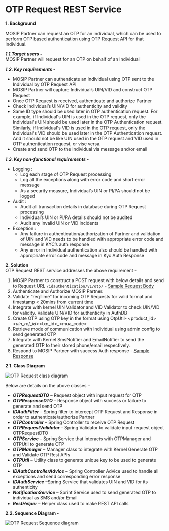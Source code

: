 # OTP Request REST Service


**1. Background**

MOSIP Partner can request an OTP for an individual, which can be used to perform OTP based authentication using OTP Request API for that Individual.

 ***1.1.Target users -***  
MOSIP Partner will request for an OTP on behalf of an Individual


 ***1.2. Key requirements -***   
-	MOSIP Partner can authenticate an Individual using OTP sent to the Individual by OTP Request API
-	MOSIP Partner will capture Individual’s UIN/VID and construct OTP Request
-	Once OTP Request is received, authenticate and authorize Partner
-	Check Individual’s UIN/VID for authenticity and validity
-	Same ID type should be used later in OTP authentication request. For example, if Individual's UIN is used in the OTP request, only the Individual's UIN should be used later in the OTP Authentication request. Similarly, if Individual's VID is used in the OTP request, only the Individual's VID should be used later in the OTP Authentication request. And it should not be like UIN used in the OTP request and VID used in OTP authentication request, or vise versa.
-	Create and send OTP to the Individual via message and/or email

 ***1.3. Key non-functional requirements -***   
-	Logging :
	-	Log each stage of OTP Request processing
	-	Log all the exceptions along with error code and short error message
	-	As a security measure, Individual’s UIN or PI/PA should not be logged
-	Audit :
	-	Audit all transaction details in database during OTP Request processing
	-	Individual’s UIN or PI/PA details should not be audited
	-	Audit any invalid UIN or VID incidents
-	Exception :
	-	Any failure in authentication/authorization of Partner and validation of UIN and VID needs to be handled with appropriate error code and message in KYC’s auth response
	-	Any error in Individual authentication also should be handled with appropriate error code and message in Kyc Auth Response 

**2. Solution**   
OTP Request REST service addresses the above requirement -  

1.	MOSIP Partner to construct a POST request with below details and send to Request URL 
`/idauthentication/v1/otp/` - [Sample Request Body](https://github.com/mosip/documentation/blob/master/docs/ID-Authentication-APIs.md#otp-request-service-public)
2.	Authenticate and Authorize MOSIP Partner.
3.	Validate “reqTime” for incoming OTP Requests for valid format and timestamp < 20mins from current time
4.	Integrate with kernel UIN Validator and VID Validator to check UIN/VID for validity. Validate UIN/VID for authenticity in AuthDB
5.	Create OTP using OTP key in the format using OtpUtil- <product_id>_<uin_ref_id>_<txn_id>_<mua_code>
6.	Retrieve mode of communication with Individual using admin config to send generated OTP
7.	Integrate with Kernel SmsNotifier and EmailNotifier to send the generated OTP to their stored phone/email respectively.
8.	Respond to MOSIP Partner with success Auth response - [Sample Response](https://github.com/mosip/documentation/blob/master/docs/ID-Authentication-APIs.md#success-response-2)

**2.1. Class Diagram**

![OTP Request class diagram](_images/OTP_Request_Class_Diagram.PNG)

Below are details on the above classes –
-	***OTPRequestDTO*** – Request object with input request for OTP
-	***OTPResponseDTO*** – Response object with success or failure to generate and send OTP
-	***IDAuthFilter*** – Spring filter to intercept OTP Request and Response in order to authenticate/authorize Partner
-	***OTPController*** – Spring Controller to receive OTP Request
-	***OTPRequestValidator*** – Spring Validator to validate input request object OTPRequestDTO
-	***OTPService*** – Spring Service that interacts with OTPManager and OTPUtil to generate OTP
-	***OTPManager*** – Manager class to integrate with Kernel Generate OTP and Validate OTP Rest APIs
-	***OTPUtil*** – Utility class to generate unique key to be used to generate OTP
-	***IDAuthControllerAdvice*** – Spring Controller Advice used to handle all exceptions and send corresponding error response
-	***IDAuthService*** –Spring Service that validates UIN and VID for its authenticity
-	***NotificationService*** – Sprint Service used to send generated OTP to individual as SMS and/or Email
-	***RestHelper*** – Helper class used to make REST API calls


**2.2. Sequence Diagram -**

![OTP Request Sequence diagram](_images/OTP_Request_Sequence_Diagram.PNG)



